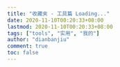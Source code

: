 ```yaml
---
title: "收藏夹 - 工具篇 Loading..."
date: 2020-11-10T00:20:33+08:00
lastmod: 2020-11-10T00:20:33+08:00
tags: ["tools", "实用", "我的"]
author: "dianbanjiu"
comment: true
toc: false
---
```


